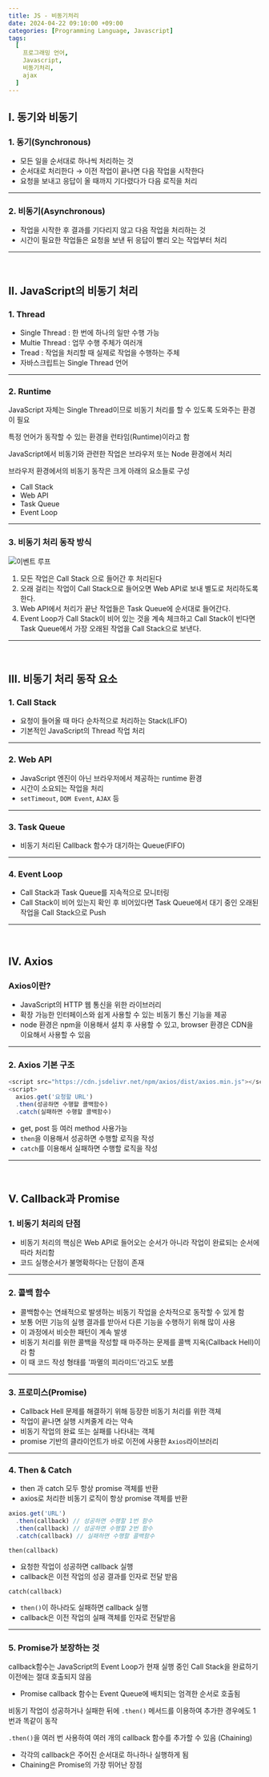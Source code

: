 ```yaml
---
title: JS - 비동기처리
date: 2024-04-22 09:10:00 +09:00
categories: [Programming Language, Javascript]
tags:
  [
    프로그래밍 언어,
    Javascript,
    비동기처리,
    ajax
  ]
---
```


## Ⅰ. 동기와 비동기

### 1. 동기(Synchronous)

- 모든 일을 순서대로 하나씩 처리하는 것
- 순서대로 처리한다 → 이전 작업이 끝나면 다음 작업을 시작한다
- 요청을 보내고 응답이 올 때까지 기다렸다가 다음 로직을 처리

---

### 2. 비동기(Asynchronous)
- 작업을 시작한 후 결과를 기다리지 않고 다음 작업을 처리하는 것
- 시간이 필요한 작업들은 요청을 보낸 뒤 응답이 빨리 오는 작업부터 처리

---
<br>

## Ⅱ. JavaScript의 비동기 처리

### 1. Thread
- Single Thread : 한 번에 하나의 일만 수행 가능
- Multie Thread : 업무 수행 주체가 여러개
- Tread : 작업을 처리할 때 실제로 작업을 수행하는 주체
- 자바스크립트는 Single Thread 언어
  
---

### 2. Runtime

JavaScript 자체는 Single Thread이므로 비동기 처리를 할 수 있도록 도와주는 환경이 필요

특정 언어가 동작할 수 있는 환경을 런타임(Runtime)이라고 함

JavaScript에서 비동기와 관련한 작업은 브라우저 또는 Node 환경에서 처리

브라우저 환경에서의 비동기 동작은 크게 아래의 요소들로 구성
  - Call Stack
  - Web API
  - Task Queue
  - Event Loop

---

### 3. 비동기 처리 동작 방식

![이벤트 루프](https://baeharam.netlify.app/media/js/overview.png)

1. 모든 작업은 Call Stack 으로 들어간 후 처리된다
2. 오래 걸리는 작업이 Call Stack으로 들어오면 Web API로 보내 별도로 처리하도록 한다.
3. Web API에서 처리가 끝난 작업들은 Task Queue에 순서대로 들어간다.
4. Event Loop가 Call Stack이 비어 있는 것을 계속 체크하고 Call Stack이 빈다면 Task Queue에서 가장 오래된 작업을 Call Stack으로 보낸다.


---
<br>

## Ⅲ. 비동기 처리 동작 요소

### 1. Call Stack
- 요청이 들어올 때 마다 순차적으로 처리하는 Stack(LIFO)
- 기본적인 JavaScript의 Thread 작업 처리

---

### 2. Web API
- JavaScript 엔진이 아닌 브라우저에서 제공하는 runtime 환경
- 시간이 소요되는 작업을 처리
- `setTimeout`, `DOM Event`, `AJAX` 등

---

### 3. Task Queue
- 비동기 처리된 Callback 함수가 대기하는 Queue(FIFO)

---

### 4. Event Loop
- Call Stack과 Task Queue를 지속적으로 모니터링
- Call Stack이 비어 있는지 확인 후 비어있다면 Task Queue에서 대기 중인 오래된 작업을 Call Stack으로 Push

---
<br>

## Ⅳ. Axios

### Axios이란?
- JavaScript의 HTTP 웹 통신을 위한 라이브러리
- 확장 가능한 인터페이스와 쉽게 사용할 수 있는 비동기 통신 기능을 제공
- node 환경은 npm을 이용해서 설치 후 사용할 수 있고, browser 환경은 CDN을 이요해서 사용할 수 있음

---

### 2. Axios 기본 구조
```javascript
<script src="https://cdn.jsdelivr.net/npm/axios/dist/axios.min.js"></script>
<script>
  axios.get('요청할 URL')
  .then(성공하면 수행할 콜백함수)
  .catch(실패하면 수행할 콜백함수)
```
- get, post 등 여러 method 사용가능
- `then`을 이용해서 성공하면 수행할 로직을 작성
- `catch`를 이용해서 실패하면 수행할 로직을 작성

---
<br>

## Ⅴ. Callback과 Promise

### 1. 비동기 처리의 단점
- 비동기 처리의 핵심은 Web API로 들어오는 순서가 아니라 작업이 완료되는 순서에 따라 처리함
- 코드 실행순서가 불명확하다는 단점이 존재

---

### 2. 콜백 함수
- 콜백함수는 연쇄적으로 발생하는 비동기 작업을 순차적으로 동작할 수 있게 함
- 보통 어떤 기능의 실행 결과를 받아서 다른 기능을 수행하기 위해 많이 사용
- 이 과정에서 비슷한 패턴이 계속 발생
- 비동기 처리를 위한 콜백을 작성할 때 마주하는 문제를 콜백 지옥(Callback Hell)이라 함
- 이 때 코드 작성 형태를 '파멸의 피라미드'라고도 보름

---

### 3. 프로미스(Promise)
- Callback Hell 문제를 해결하기 위해 등장한 비동기 처리를 위한 객체
- 작업이 끝나면 실행 시켜줄게 라는 약속
- 비동기 작업의 완료 또는 실패를 나타내는 객체
- promise 기반의 클라이언트가 바로 이전에 사용한 `Axios`라이브러리

---

### 4. Then & Catch
- then 과 catch 모두 항상 promise 객체를 반환
- axios로 처리한 비동기 로직이 항상 promise 객체를 반환
```javascript
axios.get('URL')
  .then(callback) // 성공하면 수행할 1번 함수
  .then(callback) // 성공하면 수행할 2번 함수
  .catch(callback) // 실패하면 수행할 콜백함수
```

`then(callback)`
- 요청한 작업이 성공하면 callback 실행
- callback은 이전 작업의 성공 결과를 인자로 전달 받음

`catch(callback)`
- `then()`이 하나라도 실패하면 callback 실행
- callback은 이전 작업의 실패 객체를 인자로 전달받음

---

### 5. Promise가 보장하는 것
callback함수는 JavaScript의 Event Loop가 현재 실행 중인 Call Stack을 완료하기 이전에는 절대 호출되지 않음
- Promise callback 함수는 Event Queue에 배치되는 엄격한 순서로 호출됨
  
비동기 작업이 성공하거나 실패한 뒤에 `.then()` 메서드를 이용하여 추가한 경우에도 1번과 똑같이 동작

`.then()`을 여러 번 사용하여 여러 개의 callback 함수를 추가할 수 있음 (Chaining)
  - 각각의 callback은 주어진 순서대로 하나하나 실행하게 됨
  - Chaining은 Promise의 가장 뛰어난 장점 